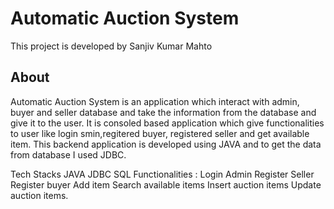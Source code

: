 # Automatic Auction System
This project is developed by Sanjiv Kumar Mahto

## About
Automatic Auction System is an application which interact with admin, buyer and seller database and take the information from the database and give it to the user. It is consoled based application which give functionalities to user like login smin,regitered buyer, registered seller and get available item. This backend application is developed using JAVA and to get the data from database I used JDBC.

Tech Stacks
JAVA
JDBC
SQL
Functionalities :
Login Admin
Register Seller
Register buyer
Add item
Search available items
Insert auction items
Update auction items.

